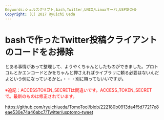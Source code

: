 ```yaml
---
Keywords:シェルスクリプト,bash,Twitter,UNIX/Linuxサーバ,USP友の会
Copyright: (C) 2017 Ryuichi Ueda
---
```

# bashで作ったTwitter投稿クライアントのコードをお掃除
とある事情があって整理して、ようやくちゃんとしたものができました。プロトコルとかエンコードとかをちゃんと押さえればライブラリに頼る必要はないんだよという例になっているかと。・・・別に頼ってもいいですが。<br />
<br />
<span style="color: #ff0000;">※追記：ACCESSTOKEN_SECRETは間違いです。ACCESS_TOKEN_SECRET で。最新のものは修正されています。</span><br />
<br />
<a href="https://github.com/ryuichiueda/TomoTool/blob/222180b0913da4f5d77217e8eae530e74a46abc7/Twitter/usptomo-tweet">https://github.com/ryuichiueda/TomoTool/blob/222180b0913da4f5d77217e8eae530e74a46abc7/Twitter/usptomo-tweet</a>
